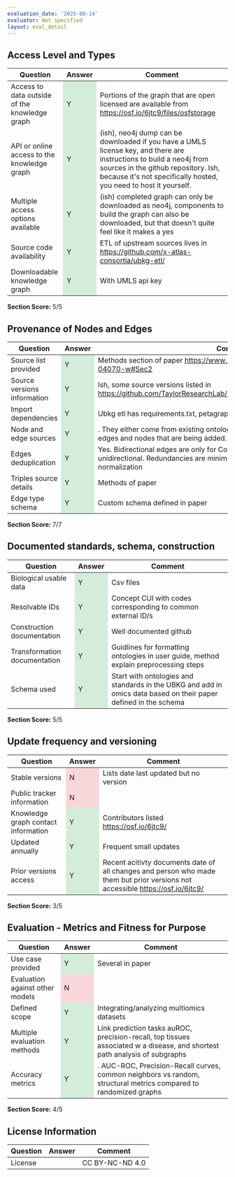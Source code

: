 ```yaml
---
evaluation_date: '2025-08-14'
evaluator: Not specified
layout: eval_detail
---
```


## Access Level and Types
<div class="table-responsive">
<table class="table table-striped">
<thead><tr><th>Question</th><th>Answer</th><th>Comment</th></tr></thead><tbody>
<tr><td>Access to data outside of the knowledge graph</td><td style="background-color:#d4edda;">Y</td><td>Portions of the graph that are open licensed are available from <a href="https://osf.io/6jtc9/files/osfstorage">https://osf.io/6jtc9/files/osfstorage</a></td></tr>
<tr><td>API or online access to the knowledge graph</td><td style="background-color:#d4edda;">Y</td><td>(ish), neo4j dump can be downloaded if you have a UMLS license key, and there are instructions to build a neo4j from sources in the github repository. Ish, because it&#x27;s not specifically hosted, you need to host it yourself.</td></tr>
<tr><td>Multiple access options available</td><td style="background-color:#d4edda;">Y</td><td>(ish) completed graph can only be downloaded as neo4j, components to build the graph can also be downloaded, but that doesn&#x27;t quite feel like it makes a yes</td></tr>
<tr><td>Source code availability</td><td style="background-color:#d4edda;">Y</td><td>ETL of upstream sources lives in <a href="https://github.com/x-atlas-consortia/ubkg-etl/">https://github.com/x-atlas-consortia/ubkg-etl/</a></td></tr>
<tr><td>Downloadable knowledge graph</td><td style="background-color:#d4edda;">Y</td><td>With UMLS api key</td></tr>
</tbody></table></div>
<p><strong>Section Score:</strong> 5/5</p>

## Provenance of Nodes and Edges
<div class="table-responsive">
<table class="table table-striped">
<thead><tr><th>Question</th><th>Answer</th><th>Comment</th></tr></thead><tbody>
<tr><td>Source list provided</td><td style="background-color:#d4edda;">Y</td><td>Methods section of paper <a href="https://www.nature.com/articles/s41597-024-04070-w#Sec2">https://www.nature.com/articles/s41597-024-04070-w#Sec2</a></td></tr>
<tr><td>Source versions information</td><td style="background-color:#d4edda;">Y</td><td>Ish, some source versions listed in <a href="https://github.com/TaylorResearchLab/Petagraph/tree/main/Scientific_Data_2024">https://github.com/TaylorResearchLab/Petagraph/tree/main/Scientific_Data_2024</a></td></tr>
<tr><td>Import dependencies</td><td style="background-color:#d4edda;">Y</td><td>Ubkg etl has requirements.txt, petagraph has requirements-test.txt</td></tr>
<tr><td>Node and edge sources</td><td style="background-color:#d4edda;">Y</td><td>. They either come from existing ontologies or have one file per datasource with edges and nodes that are being added.</td></tr>
<tr><td>Edges deduplication</td><td style="background-color:#d4edda;">Y</td><td>Yes. Bidirectional edges are only for Concept–Concept; other edges are unidirectional. Redundancies are minimized using binning and source normalization</td></tr>
<tr><td>Triples source details</td><td style="background-color:#d4edda;">Y</td><td>Methods of paper</td></tr>
<tr><td>Edge type schema</td><td style="background-color:#d4edda;">Y</td><td>Custom schema defined in paper</td></tr>
</tbody></table></div>
<p><strong>Section Score:</strong> 7/7</p>

## Documented standards, schema, construction
<div class="table-responsive">
<table class="table table-striped">
<thead><tr><th>Question</th><th>Answer</th><th>Comment</th></tr></thead><tbody>
<tr><td>Biological usable data</td><td style="background-color:#d4edda;">Y</td><td>Csv files</td></tr>
<tr><td>Resolvable IDs</td><td style="background-color:#d4edda;">Y</td><td>Concept CUI with codes corresponding to common external ID/s</td></tr>
<tr><td>Construction documentation</td><td style="background-color:#d4edda;">Y</td><td>Well documented github</td></tr>
<tr><td>Transformation documentation</td><td style="background-color:#d4edda;">Y</td><td>Guidlines for formatting ontologies in user guide, method explain preprocessing steps</td></tr>
<tr><td>Schema used</td><td style="background-color:#d4edda;">Y</td><td>Start with ontologies and standards in the UBKG and add in omics data based on their paper defined in the schema</td></tr>
</tbody></table></div>
<p><strong>Section Score:</strong> 5/5</p>

## Update frequency and versioning
<div class="table-responsive">
<table class="table table-striped">
<thead><tr><th>Question</th><th>Answer</th><th>Comment</th></tr></thead><tbody>
<tr><td>Stable versions</td><td style="background-color:#f8d7da;">N</td><td>Lists date last updated but no version</td></tr>
<tr><td>Public tracker information</td><td style="background-color:#f8d7da;">N</td><td></td></tr>
<tr><td>Knowledge graph contact information</td><td style="background-color:#d4edda;">Y</td><td>Contributors listed <a href="https://osf.io/6jtc9/">https://osf.io/6jtc9/</a></td></tr>
<tr><td>Updated annually</td><td style="background-color:#d4edda;">Y</td><td>Frequent small updates</td></tr>
<tr><td>Prior versions access</td><td style="background-color:#d4edda;">Y</td><td>Recent acitivty documents date of all changes and person who made them but prior versions not accessible <a href="https://osf.io/6jtc9/">https://osf.io/6jtc9/</a></td></tr>
</tbody></table></div>
<p><strong>Section Score:</strong> 3/5</p>

## Evaluation - Metrics and Fitness for Purpose
<div class="table-responsive">
<table class="table table-striped">
<thead><tr><th>Question</th><th>Answer</th><th>Comment</th></tr></thead><tbody>
<tr><td>Use case provided</td><td style="background-color:#d4edda;">Y</td><td>Several in paper</td></tr>
<tr><td>Evaluation against other models</td><td style="background-color:#f8d7da;">N</td><td></td></tr>
<tr><td>Defined scope</td><td style="background-color:#d4edda;">Y</td><td>Integrating/analyzing multiomics datasets</td></tr>
<tr><td>Multiple evaluation methods</td><td style="background-color:#d4edda;">Y</td><td>Link prediction tasks auROC, precision-recall, top tissues associated w a disease, and shortest path analysis of subgraphs</td></tr>
<tr><td>Accuracy metrics</td><td style="background-color:#d4edda;">Y</td><td>. AUC-ROC, Precision-Recall curves, common neighbors vs random, structural metrics compared to randomized graphs</td></tr>
</tbody></table></div>
<p><strong>Section Score:</strong> 4/5</p>

## License Information
<div class="table-responsive">
<table class="table table-striped">
<thead><tr><th>Question</th><th>Answer</th><th>Comment</th></tr></thead><tbody>
<tr><td>License</td><td></td><td>CC BY-NC-ND 4.0</td></tr>
</tbody></table></div>

